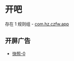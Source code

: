 # 开吧

存在 1 规则组 - [com.hz.czfw.app](/src/apps/com.hz.czfw.app.ts)

## 开屏广告

- [快照-0](https://i.gkd.li/import/13228766)
